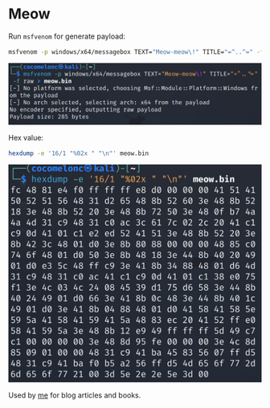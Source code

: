 # Meow

Run `msfvenom` for generate payload:    

```bash
msfvenom -p windows/x64/messagebox TEXT="Meow-meow\!" TITLE="=^..^=" -f raw > meow.bin
```

![malware](./img/msf.png)      

Hex value:     

```bash
hexdump -e '16/1 "%02x " "\n"' meow.bin
```

![malware](./img/hex.png)    

Used by [me](https://github.com/cocomelonc) for blog articles and books.      